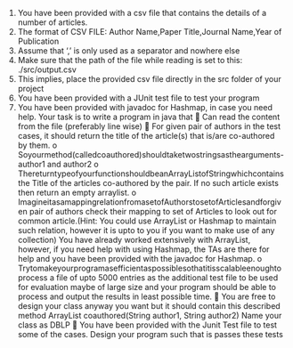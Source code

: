 1. You have been provided with a csv file that contains the details of a number of articles.
2. The format of CSV FILE: Author Name,Paper Title,Journal Name,Year of Publication
3. Assume that ‘,’ is only used as a separator and nowhere else
4. Make sure that the path of the file while reading is set to this: ./src/output.csv
5. This implies, place the provided csv file directly in the src folder of your project
6. You have been provided with a JUnit test file to test your program
7. You have been provided with javadoc for Hashmap, in case you need help.
Your task is to write a program in java that
 Can read the content from the file (preferably line wise)
 For given pair of authors in the test cases, it should return the title of the article(s) that
is/are co-authored by them.
o Soyourmethod(calledcoauthored)shouldtaketwostringsasthearguments-
author1 and author2
o ThereturntypeofyourfunctionshouldbeanArrayListofStringwhichcontainsthe
Title of the articles co-authored by the pair. If no such article exists then return an
empty arraylist.
o ImagineitasamappingrelationfromasetofAuthorstosetofArticlesandforgiven
pair of authors check their mapping to set of Articles to look out for common article.(Hint: You could use ArrayList or Hashmap to maintain such relation, however it is upto to you if you want to make use of any collection)
You have already worked extensively with ArrayList, however, if you need help with using Hashmap, the TAs are there for help and you have been provided with the javadoc for Hashmap.
o Trytomakeyourprogramasefficientaspossiblesothatitisscalableenoughto process a file of upto 5000 entries as the additional test file to be used for evaluation maybe of large size and your program should be able to process and output the results in least possible time.
 You are free to design your class anyway you want but it should contain this described method
ArrayList<String> coauthored(String author1, String author2)
Name your class as DBLP
 You have been provided with the Junit Test file to test some of the cases. Design your program such that is passes these tests
